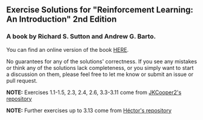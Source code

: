 ## Exercise Solutions for "Reinforcement Learning: An Introduction" 2nd Edition 
### A book by Richard S. Sutton and Andrew G. Barto.

You can find an online version of the book [HERE](http://incompleteideas.net/book/the-book-2nd.html).

No guarantees for any of the solutions' correctness. If you see any mistakes or think any of the solutions lack completeness, or you simply want to start a discussion on them, please feel free to let me know or submit an issue or pull request. 

**NOTE:** Exercises 1.1-1.5, 2.3, 2.4, 2.6, 3.3-3.11 come from [JKCooper2's repository](https://github.com/JKCooper2/rlai-exercises)

**NOTE:** Further exercises up to 3.13 come from [Héctor's repository](https://github.com/iamhectorotero/rlai-exercises) 
